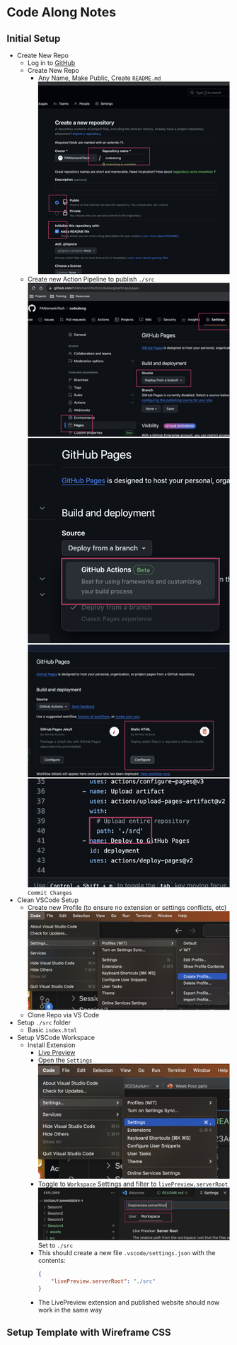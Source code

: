 # Code Along Notes

## Initial Setup

* Create New Repo
  * Log in to [GitHub](https://github.com)
  * Create New Repo
    * Any Name, Make Public, Create `README.md`
      ![RepoSetup](assets/repo-setup.png)  
  * Create new Action Pipeline to publish `./src`
    ![GitHub Pages](assets/repo-github-pages.png)
    ![GitHub Pages Action Pipeline](assets/repo-github-pages-actions.png)
    ![GitHub Pages Action Static HTML](assets/repo-github-pages-static-html.png)
    ![GitHub Pages Action Publish `src`](assets/repo-github-pages-src.png)
    `Commit Changes`
* Clean VSCode Setup
  * Create new Profile (to ensure no extension or settings conflicts, etc)
    ![New Profile](assets/new-vscode-profile.png)
  * Clone Repo via VS Code
* Setup `./src` folder
    * Basic `index.html`
* Setup VSCode Workspace
  * Install Extension
    * [Live Preview](https://marketplace.visualstudio.com/items?itemName=ms-vscode.live-server)
    * Open the `Settings`
      ![Edit Settings](assets/new-vscode-workspace-settings.png)
    * Toggle to `Workspace` Settings and filter to `livePreview.serverRoot`
      ![ServerRoot](assets/vscode-livepreview.png)
      Set to `./src`
    * This should create a new file `.vscode/settings.json` with the contents: 
      ```json
      {
          "livePreview.serverRoot": "./src"
      }
      ```
    * The LivePreview extension and published website should now work in the same way


## Setup Template with Wireframe CSS